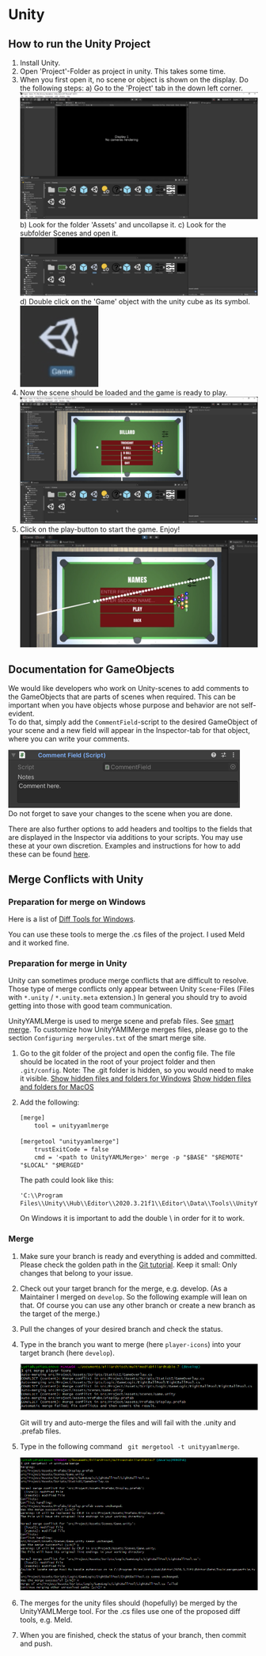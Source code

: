 # Unity

## How to run the Unity Project

1. Install Unity.
2. Open 'Project'-Folder as project in unity. This takes some time.
3. When you first open it, no scene or object is shown on the display. Do the following steps:
        a) Go to the 'Project' tab in the down left corner. 
            ![Unity at first start](../resources/images/unity-first-opening.png)
        b) Look for the folder 'Assets' and uncollapse it.
        c) Look for the subfolder Scenes and open it.
            ![Unity Scene folder](../resources/images/unity-scene-folder.png)
        d) Double click on the 'Game' object with the unity cube as its symbol.
            ![Unity Game object](../resources/images/unity-game-object-to-open.png)
4. Now the scene should be loaded and the game is ready to play.
        ![Unity scene loaded](../resources/images/unity-ready-to-play.png)
5. Click on the play-button to start the game. Enjoy!
        ![Unity game started](../resources/images/unity-game-started.png)

## Documentation for GameObjects
We would like developers who work on Unity-scenes to add comments to the GameObjects that are parts of scenes when required. This can be important when you have objects whose purpose and behavior are not self-evident.  
To do that, simply add the ``CommentField``-script to the desired GameObject of your scene and a new field will appear in the Inspector-tab for that object, where you can write your comments.

![comment field](../resources/images/unity-comment-field.png)  
Do not forget to save your changes to the scene when you are done.
  
There are also further options to add headers and tooltips to the fields that are displayed in the Inspector via additions to your scripts. You may use these at your own discretion. Examples and instructions for how to add these can be found [here](https://forum.unity.com/threads/add-info-text-notes-into-the-inspector.265330/).

## Merge Conflicts with Unity

### Preparation for merge on Windows
Here is a list of [Diff Tools for Windows](https://www.git-tower.com/blog/diff-tools-windows/). 

You can use these tools to merge the .cs files of the project. I used Meld and it worked fine.

### Preparation for merge in Unity
Unity can sometimes produce merge conflicts that are difficult to resolve. Those type of merge conflicts only appear between Unity `Scene`-Files (Files with `*.unity` / `*.unity.meta` extension.) In general you should try to avoid getting into those with good team communication.

UnityYAMLMerge is used to merge scene and prefab files. See [smart merge](https://docs.unity3d.com/Manual/SmartMerge.html). To customize how UnityYAMlMerge merges files, please go to the section `Configuring mergerules.txt` of the smart merge site.

1. Go to the git folder of the project and open the config file. The file should be located in the root of your project folder and then `.git/config`.
Note: The .git folder is hidden, so you would need to make it visible.
[Show hidden files and folders for Windows](https://support.microsoft.com/en-us/windows/view-hidden-files-and-folders-in-windows-97fbc472-c603-9d90-91d0-1166d1d9f4b5)
[Show hidden files and folders for MacOS](https://www.pcmag.com/how-to/how-to-access-your-macs-hidden-files#:~:text=Press%20Command%20%2B%20Shift%20%2B%20.,still%20take%20a%20peek%20inside.) 

2. Add the following:
    ```
    [merge]
	    tool = unityyamlmerge

    [mergetool "unityyamlmerge"]
        trustExitCode = false
        cmd = '<path to UnityYAMLMerge>' merge -p "$BASE" "$REMOTE" "$LOCAL" "$MERGED"
    ```
    The path could look like this:
    ```
    'C:\\Program Files\\Unity\\Hub\\Editor\\2020.3.21f1\\Editor\\Data\\Tools\\UnityYAMLMerge.exe'
    ```
    On Windows it is important to add the double \ in order for it to work.

 ### Merge
 1. Make sure your branch is ready and everything is added and committed. Please check the golden path in the [Git tutorial](../help/git.md). Keep it small: Only changes that belong to your issue.
 2. Check out your target branch for the merge, e.g. develop. 
 (As a Maintainer I merged on `develop`. So the following example will lean on that. Of course you can use any other branch or create a new branch as the target of the merge.)
 3. Pull the changes of your desired branch and check the status.
 4. Type in the branch you want to merge (here `player-icons`) into your target branch (here `develop`).
    
    ![Merge branch](../resources/images/unity-tutorial-merge-branch.png)
    
    Git will try and auto-merge the files and will fail with the .unity and .prefab files.
 6. Type in the following command ``` git mergetool -t unityyamlmerge```.
    
    ![Unity merge](../resources/images/unity-tutorial-unityyamlmerge.png)

7. The merges for the unity files should (hopefully) be merged by the UnityYAMLMerge tool. For the .cs files use one of the proposed diff tools, e.g. Meld.

8. When you are finished, check the status of your branch, then commit and push.